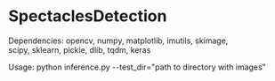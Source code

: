 # SpectaclesDetection

Dependencies:
  opencv, 
  numpy, 
  matplotlib, 
  imutils, 
  skimage,  
  scipy, 
  sklearn,
  pickle,
  dlib,
  tqdm,
  keras


Usage:
	python inference.py --test_dir="path to directory with images"


  
 
  
  
 
